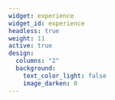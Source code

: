 ```yaml
---
widget: experience
widget_id: experience
headless: true
weight: 11
active: true
design:
  columns: "2"
  background:
    text_color_light: false
    image_darken: 0
---
```

